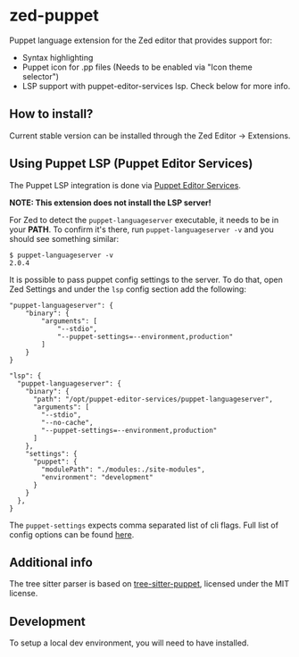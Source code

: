# zed-puppet

Puppet language extension for the Zed editor that provides support for:

 * Syntax highlighting
 * Puppet icon for .pp files (Needs to be enabled via "Icon theme selector")
 * LSP support with puppet-editor-services lsp. Check below for more info.

## How to install?

Current stable version can be installed through the Zed Editor -> Extensions.

## Using Puppet LSP (Puppet Editor Services)

The Puppet LSP integration is done via [Puppet Editor Services](https://github.com/puppetlabs/puppet-editor-services).

__NOTE: This extension does not install the LSP server!__

For Zed to detect the `puppet-languageserver` executable, it needs to be in your __PATH__.
To confirm it's there, run `puppet-languageserver -v` and you should see something similar:

```
$ puppet-languageserver -v
2.0.4
```

It is possible to pass puppet config settings to the server. To do that, open Zed Settings and under the `lsp` config
section add the following:

```
"puppet-languageserver": {
    "binary": {
        "arguments": [
            "--stdio",
            "--puppet-settings=--environment,production"
        ]
    }
}
```

```
"lsp": {
  "puppet-languageserver": {
    "binary": {
      "path": "/opt/puppet-editor-services/puppet-languageserver",
      "arguments": [
        "--stdio",
        "--no-cache",
        "--puppet-settings=--environment,production"
      ]
    },
    "settings": {
      "puppet": {
        "modulePath": "./modules:./site-modules",
        "environment": "development"
      }
    }
  },
}
```

The `puppet-settings` expects comma separated list of cli flags. Full list of config options can be found [here](https://www.puppet.com/docs/puppet/7/configuration.html).

## Additional info

The tree sitter parser is based on [tree-sitter-puppet](https://github.com/tree-sitter-grammars/tree-sitter-puppet), licensed under the MIT license.

## Development

To setup a local dev environment, you will need to have installed.
